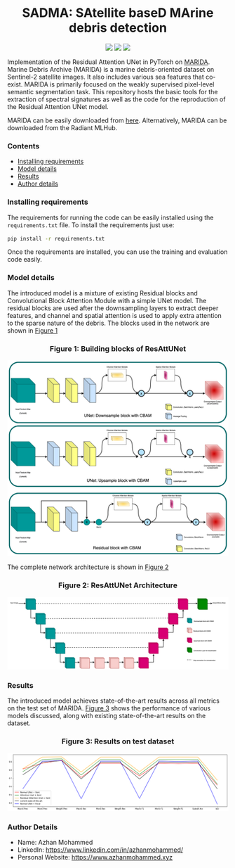 <center>

# SADMA: SAtellite baseD MArine debris detection

<center>
<a href="#"><img src="https://img.shields.io/github/workflow/status/milesial/PyTorch-UNet/Publish%20Docker%20image?logo=github&style=for-the-badge" /></a>
<a href="https://pytorch.org/"><img src="https://img.shields.io/badge/PyTorch-v1.9.0-red.svg?logo=PyTorch&style=for-the-badge" /></a>
<a href="#"><img src="https://img.shields.io/badge/python-v3.6+-blue.svg?logo=python&style=for-the-badge" /></a>
</center>

</center>

Implementation of the Residual Attention UNet in PyTorch on [MARIDA](https://github.com/marine-debris/marine-debris.github.io). Marine Debris Archive (MARIDA) is a marine debris-oriented dataset on Sentinel-2 satellite images. It also includes various sea features that co-exist. MARIDA is primarily focused on the weakly supervised pixel-level semantic segmentation task.  This repository hosts the basic tools for the extraction of spectral signatures as well as the code for the reproduction of the Residual Attention UNet model.

MARIDA can be easily downloaded from [here](https://doi.org/10.5281/zenodo.5151941). Alternatively, MARIDA can be downloaded from the Radiant MLHub.

### Contents
- [Installing requirements](#installing-requirements)
- [Model details](#model-details)
- [Results](#results)
- [Author details](#author-details)
  
### Installing requirements
The requirements for running the code can be easily installed using the ```requirements.txt``` file. To install the requirements just use:
```bash
pip install -r requirements.txt
```
Once the requirements are installed, you can use the training and evaluation code easily.

### Model details
The introduced model is a mixture of existing Residual blocks and Convolutional Block Attention Module with a simple UNet model. The residual blocks are used after the downsampling layers to extract deeper features, and channel and spatial attention is used to apply extra attention to the sparse nature of the debris.
The blocks used in the network are shown in [Figure 1](#building-blocks-of-resattunet)
<div>
<center>

### Figure 1: Building blocks of ResAttUNet 

![Building blocks of ResAttUNet](./images/res-attuned-blocks.png "Building blocks of ResAttUNet")

</center>
</div>

The complete network architecture is shown in [Figure 2](#figure-2-resattunet-architecture)
<div>
<center>

### Figure 2: ResAttUNet Architecture

![ ResAttUNet Architecture ](./images/resattunet.png " ResAttUNet Architecture ")

</center>
</div>

### Results
The introduced model achieves state-of-the-art results across all metrics on the test set of MARIDA.
[Figure 3](#figure-3-results-on-test-dataset) shows the performance of various models discussed, along with existing state-of-the-art results on the dataset.
<div>
<center>

### Figure 3: Results on test dataset

![Results on test dataset](./images/model-comparision.png "Results on test dataset")

</center>
</div>

### Author Details

- Name: Azhan Mohammed 
- LinkedIn: https://www.linkedin.com/in/azhanmohammed/
- Personal Website: https://www.azhanmohammed.xyz


